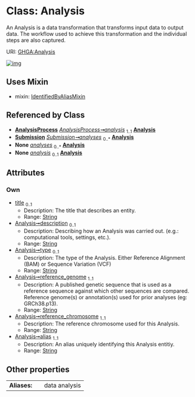 
# Class: Analysis


An Analysis is a data transformation that transforms input data to output data. The workflow used to achieve this transformation and the individual steps are also captured.

URI: [GHGA:Analysis](https://w3id.org/GHGA/Analysis)


[![img](https://yuml.me/diagram/nofunky;dir:TB/class/[Submission],[IdentifiedByAliasMixin],[AnalysisProcess],[AnalysisProcess]-%20analysis%201..1>[Analysis&#124;title:string%20%3F;description:string%20%3F;type:string%20%3F;reference_genome:string;reference_chromosome:string;alias:string],[Submission]++-%20analyses%200..*>[Analysis],[Submission]-%20analyses(i)%200..*>[Analysis],[AnalysisProcess]-%20analysis(i)%200..1>[Analysis],[Analysis]uses%20-.->[IdentifiedByAliasMixin])](https://yuml.me/diagram/nofunky;dir:TB/class/[Submission],[IdentifiedByAliasMixin],[AnalysisProcess],[AnalysisProcess]-%20analysis%201..1>[Analysis&#124;title:string%20%3F;description:string%20%3F;type:string%20%3F;reference_genome:string;reference_chromosome:string;alias:string],[Submission]++-%20analyses%200..*>[Analysis],[Submission]-%20analyses(i)%200..*>[Analysis],[AnalysisProcess]-%20analysis(i)%200..1>[Analysis],[Analysis]uses%20-.->[IdentifiedByAliasMixin])

## Uses Mixin

 *  mixin: [IdentifiedByAliasMixin](IdentifiedByAliasMixin.md)

## Referenced by Class

 *  **[AnalysisProcess](AnalysisProcess.md)** *[AnalysisProcess➞analysis](AnalysisProcess_analysis.md)*  <sub>1..1</sub>  **[Analysis](Analysis.md)**
 *  **[Submission](Submission.md)** *[Submission➞analyses](Submission_analyses.md)*  <sub>0..\*</sub>  **[Analysis](Analysis.md)**
 *  **None** *[analyses](analyses.md)*  <sub>0..\*</sub>  **[Analysis](Analysis.md)**
 *  **None** *[analysis](analysis.md)*  <sub>0..1</sub>  **[Analysis](Analysis.md)**

## Attributes


### Own

 * [title](title.md)  <sub>0..1</sub>
     * Description: The title that describes an entity.
     * Range: [String](types/String.md)
 * [Analysis➞description](Analysis_description.md)  <sub>0..1</sub>
     * Description: Describing how an Analysis was carried out. (e.g.: computational tools, settings, etc.).
     * Range: [String](types/String.md)
 * [Analysis➞type](Analysis_type.md)  <sub>0..1</sub>
     * Description: The type of the Analysis. Either Reference Alignment (BAM) or Sequence Variation (VCF)
     * Range: [String](types/String.md)
 * [Analysis➞reference_genome](Analysis_reference_genome.md)  <sub>1..1</sub>
     * Description: A published genetic sequence that is used as a reference sequence against which other sequences are compared. Reference genome(s) or annotation(s) used for prior analyses (eg: GRCh38.p13).
     * Range: [String](types/String.md)
 * [Analysis➞reference_chromosome](Analysis_reference_chromosome.md)  <sub>1..1</sub>
     * Description: The reference chromosome used for this Analysis.
     * Range: [String](types/String.md)
 * [Analysis➞alias](Analysis_alias.md)  <sub>1..1</sub>
     * Description: An alias uniquely identifying this Analysis entitiy.
     * Range: [String](types/String.md)

## Other properties

|  |  |  |
| --- | --- | --- |
| **Aliases:** | | data analysis |

